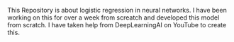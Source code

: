 This Repository is about logistic regression in neural networks.
I have been working on this for over a week from screatch and developed this model from scratch.
I have taken help from DeepLearningAI on YouTube to create this.
